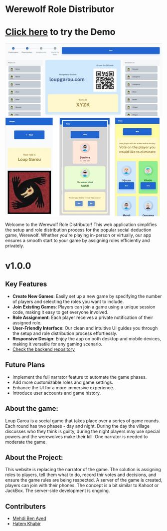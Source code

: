 # Werewolf Role Distributor

# [Click here](https://loupgarou.netlify.app) to try the Demo

![preview](public/assets/preview1.JPG)
![preview](public/assets/preview6.jpg)

Welcome to the Werewolf Role Distributor! This web application simplifies the setup and role distribution process for the popular social deduction game, Werewolf. Whether you're playing in-person or virtually, our app ensures a smooth start to your game by assigning roles efficiently and privately.

# v1.0.0

## Key Features
- **Create New Games**: Easily set up a new game by specifying the number of players and selecting the roles you want to include.
- **Join Existing Games**: Players can join a game using a unique session code, making it easy to get everyone involved.
- **Role Assignment**: Each player receives a private notification of their assigned role.
- **User-Friendly Interface**: Our clean and intuitive UI guides you through the setup and role distribution process effortlessly.
- **Responsive Design**: Enjoy the app on both desktop and mobile devices, making it versatile for any gaming scenario.
-  [Check the backend repository](https://github.com/BenAyedMehdi/LoupGarouAPI) 

## Future Plans
- Implement the full narrator feature to automate the game phases.
- Add more customizable roles and game settings.
- Enhance the UI for a more immersive experience.
- Introduce user accounts and game history.

## About the game:
Loup Garou is a social game that takes place over a series of game rounds. Each round has two phases - day and night. During the day the village discusses who they think is guilty, during the night players may use special powers and the werewolves make their kill. One narrator is needed to moderate the game. 


## About the Project:
This website is replacing the narrator of the game. The solution is assigning roles to players, tell them what to do, record thir votes and decisions, and ensure the game rules are being respected. A server of the game is created, players can join with their phones. The concept is a bit similar to Kahoot or JackBox. The server-side development is ongoing.

## Contributers

-  [Mehdi Ben Ayed](https://github.com/BenAyedMehdi) 
-  [Hatem Khabir](https://github.com/HatemKhabir) 

